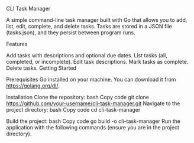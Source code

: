 CLI Task Manager

A simple command-line task manager built with Go that allows you to add, list, edit, complete, and delete tasks. Tasks are stored in a JSON file (tasks.json), and they persist between program runs.

Features

Add tasks with descriptions and optional due dates.
List tasks (all, completed, or incomplete).
Edit task descriptions.
Mark tasks as complete.
Delete tasks.
Getting Started

Prerequisites
Go installed on your machine. You can download it from https://golang.org/dl/.

Installation
Clone the repository:
bash
Copy code
git clone https://github.com/your-username/cli-task-manager.git
Navigate to the project directory:
bash
Copy code
cd cli-task-manager

Build the project:
bash
Copy code
go build -o cli-task-manager
Run the application with the following commands (ensure you are in the project directory).
